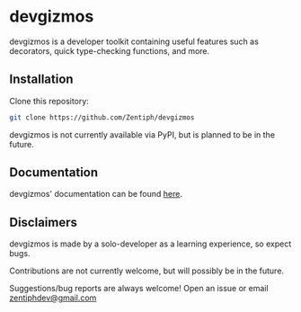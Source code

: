devgizmos
=========

devgizmos is a developer toolkit containing useful features such as decorators, quick type-checking functions, and more.

Installation
------------

Clone this repository:
```bash
git clone https://github.com/Zentiph/devgizmos
```

devgizmos is not currently available via PyPI, but is planned to be in the future.

Documentation
-------------

devgizmos' documentation can be found [here]().

Disclaimers
-----------

devgizmos is made by a solo-developer as a learning experience, so expect bugs.

Contributions are not currently welcome, but will possibly be in the future.

Suggestions/bug reports are always welcome! Open an issue or email zentiphdev@gmail.com
